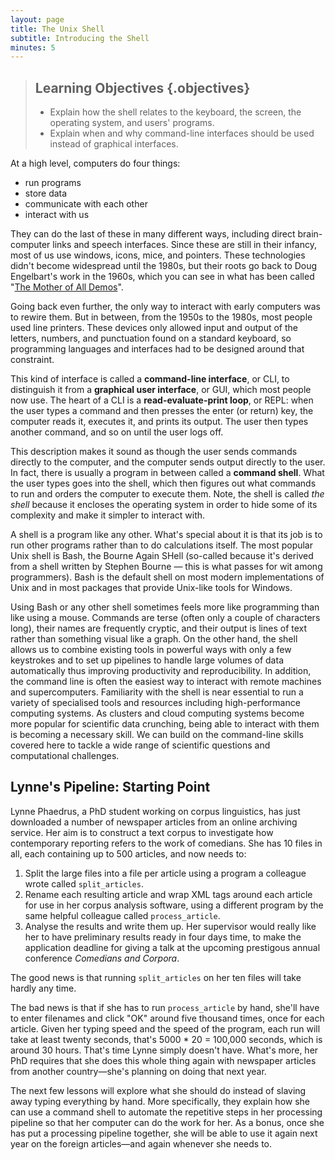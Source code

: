 ```yaml
---
layout: page
title: The Unix Shell
subtitle: Introducing the Shell
minutes: 5
---
```

> ## Learning Objectives {.objectives}
>
> *   Explain how the shell relates to the keyboard, the screen, the operating system, and users' programs.
> *   Explain when and why command-line interfaces should be used instead of graphical interfaces.

At a high level, computers do four things:

-   run programs
-   store data
-   communicate with each other
-   interact with us

They can do the last of these in many different ways,
including direct brain-computer links and speech interfaces.
Since these are still in their infancy,
most of us use windows, icons, mice, and pointers.
These technologies didn't become widespread until the 1980s,
but their roots go back to Doug Engelbart's work in the 1960s,
which you can see in what has been called
"[The Mother of All Demos](http://www.youtube.com/watch?v=a11JDLBXtPQ)".

Going back even further,
the only way to interact with early computers was to rewire them.
But in between,
from the 1950s to the 1980s,
most people used line printers.
These devices only allowed input and output of the letters, numbers, and punctuation found on a standard keyboard,
so programming languages and interfaces had to be designed around that constraint.

This kind of interface is called a
**command-line interface**, or CLI,
to distinguish it from a
**graphical user interface**, or GUI,
which most people now use.
The heart of a CLI is a **read-evaluate-print loop**, or REPL:
when the user types a command and then presses the enter (or return) key,
the computer reads it,
executes it,
and prints its output.
The user then types another command,
and so on until the user logs off.

This description makes it sound as though the user sends commands directly to the computer,
and the computer sends output directly to the user.
In fact,
there is usually a program in between called a
**command shell**.
What the user types goes into the shell,
which then figures out what commands to run and orders the computer to execute them. Note, the shell is called *the shell* because it encloses the operating system in order to hide some of its complexity and make it simpler to interact with.

A shell is a program like any other.
What's special about it is that its job is to run other programs
rather than to do calculations itself.
The most popular Unix shell is Bash,
the Bourne Again SHell
(so-called because it's derived from a shell written by Stephen Bourne — this
is what passes for wit among programmers).
Bash is the default shell on most modern implementations of Unix
and in most packages that provide Unix-like tools for Windows.

Using Bash or any other shell
sometimes feels more like programming than like using a mouse.
Commands are terse (often only a couple of characters long),
their names are frequently cryptic,
and their output is lines of text rather than something visual like a graph.
On the other hand,
the shell allows us to combine existing tools in powerful ways with only a few keystrokes
and to set up pipelines to handle large volumes of data automatically thus improving productivity and reproducibility.
In addition, the command line is often the easiest way to interact with remote machines and supercomputers.
Familiarity with the shell is near essential to run a variety of specialised tools and resources including high-performance computing systems. As clusters and cloud computing systems become more popular for scientific data crunching,
being able to interact with them is becoming a necessary skill. We can build on the command-line skills covered here to tackle a wide range of scientific questions and computational challenges.

## Lynne's Pipeline: Starting Point

Lynne Phaedrus, a PhD student working on corpus linguistics,
has just downloaded a number of newspaper articles from an online archiving service.
Her aim is to construct a text corpus to investigate how contemporary reporting refers to the work of comedians.
She has 10 files in all, each containing up to 500 articles, and now needs to:

1.  Split the large files into a file per article
    using a program a colleague wrote called `split_articles`.
2.  Rename each resulting article and wrap XML tags around each article
    for use in her corpus analysis software,
    using a different program by the same helpful colleague called
    `process_article`.
3.  Analyse the results and write them up.
    Her supervisor would really like her to have preliminary results ready
    in four days time, 
    to make the application deadline for giving a talk at the upcoming
    prestigous annual conference *Comedians and Corpora*.

The good news is that running `split_articles` on her ten files will take hardly
any time.

The bad news is that if she has to run `process_article` by hand,
she'll have to enter filenames and click "OK" around five thousand times, once
for each article.
Given her typing speed and the speed of the program, each run will take at least twenty seconds,
that's 5000 * 20 = 100,000 seconds, which is around 30 hours.
That's time Lynne simply doesn't have.
What's more, her PhD requires that she does this whole thing again with newspaper
articles from another country—she's planning on doing that next year.

The next few lessons will explore what she should do instead of slaving away
typing everything by hand.
More specifically,
they explain how she can use a command shell
to automate the repetitive steps in her processing pipeline
so that her computer can do the work for her.
As a bonus,
once she has put a processing pipeline together,
she will be able to use it again next year on the foreign articles—and again
whenever she needs to.

